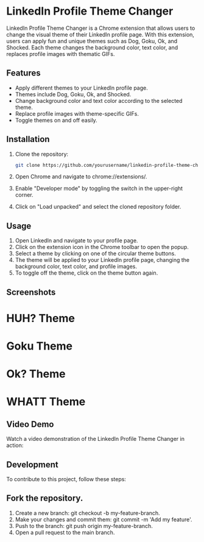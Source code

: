 # LinkedIn Profile Theme Changer

LinkedIn Profile Theme Changer is a Chrome extension that allows users to change the visual theme of their LinkedIn profile page. With this extension, users can apply fun and unique themes such as Dog, Goku, Ok, and Shocked. Each theme changes the background color, text color, and replaces profile images with thematic GIFs.

## Features

- Apply different themes to your LinkedIn profile page.
- Themes include Dog, Goku, Ok, and Shocked.
- Change background color and text color according to the selected theme.
- Replace profile images with theme-specific GIFs.
- Toggle themes on and off easily.

## Installation

1. Clone the repository:
   ```bash
   git clone https://github.com/yourusername/linkedin-profile-theme-changer.git
   ```

2. Open Chrome and navigate to chrome://extensions/.

3. Enable "Developer mode" by toggling the switch in the upper-right corner.

4. Click on "Load unpacked" and select the cloned repository folder.

## Usage

1. Open LinkedIn and navigate to your profile page.
2. Click on the extension icon in the Chrome toolbar to open the popup.
3. Select a theme by clicking on one of the circular theme buttons.
4. The theme will be applied to your LinkedIn profile page, changing the background color, text color, and profile images.
5. To toggle off the theme, click on the theme button again.

## Screenshots

# HUH? Theme

# Goku Theme

# Ok? Theme

# WHATT Theme

## Video Demo 

Watch a video demonstration of the LinkedIn Profile Theme Changer in action:


## Development

To contribute to this project, follow these steps:

## Fork the repository.

1. Create a new branch: git checkout -b my-feature-branch.
2. Make your changes and commit them: git commit -m 'Add my feature'.
3. Push to the branch: git push origin my-feature-branch.
4. Open a pull request to the main branch.
